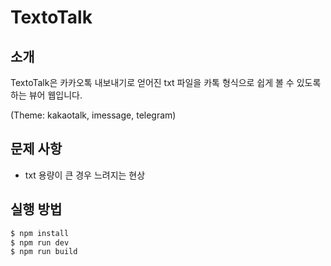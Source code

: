 # TextoTalk

## 소개

TextoTalk은 카카오톡 내보내기로 얻어진 txt 파일을 카톡 형식으로 쉽게 볼 수 있도록 하는 뷰어 웹입니다.

(Theme: kakaotalk, imessage, telegram)

## 문제 사항

- txt 용량이 큰 경우 느려지는 현상

## 실행 방법

```bash
$ npm install
$ npm run dev
$ npm run build
```
